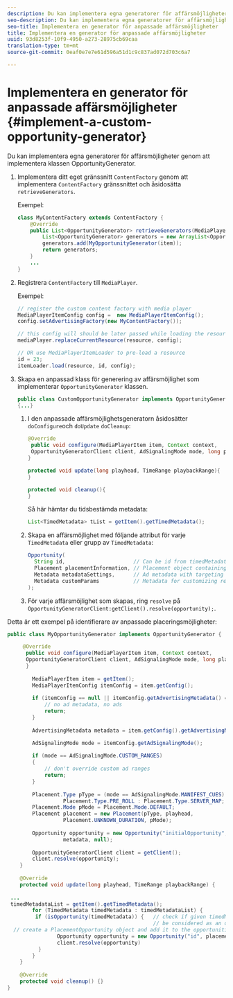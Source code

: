 ```yaml
---
description: Du kan implementera egna generatorer för affärsmöjligheter genom att implementera klassen OpportunityGenerator.
seo-description: Du kan implementera egna generatorer för affärsmöjligheter genom att implementera klassen OpportunityGenerator.
seo-title: Implementera en generator för anpassade affärsmöjligheter
title: Implementera en generator för anpassade affärsmöjligheter
uuid: 93d8253f-10f9-4950-a273-28975cb69caa
translation-type: tm+mt
source-git-commit: 0eaf0e7e7e61d596a51d1c9c837ad072d703c6a7

---
```



# Implementera en generator för anpassade affärsmöjligheter {#implement-a-custom-opportunity-generator}

Du kan implementera egna generatorer för affärsmöjligheter genom att implementera klassen OpportunityGenerator.

1. Implementera ditt eget gränssnitt `ContentFactory` genom att implementera `ContentFactory` gränssnittet och åsidosätta `retrieveGenerators`.

   Exempel:

   ```java
   class MyContentFactory extends ContentFactory { 
       @Override 
       public List<OpportunityGenerator> retrieveGenerators(MediaPlayerItem item) { 
           List<OpportunityGenerator> generators = new ArrayList<OpportunityGenerator>(); 
           generators.add(MyOpportunityGenerator(item)); 
           return generators; 
       } 
       ... 
   }
   ```

1. Registrera `ContentFactory` till `MediaPlayer`.

   Exempel:

   ```java
   // register the custom content factory with media player 
   MediaPlayerItemConfig config =  new MediaPlayerItemConfig(); 
   config.setAdvertisingFactory(new MyContentFactory()); 
   
   // this config will should be later passed while loading the resource 
   mediaPlayer.replaceCurrentResource(resource, config); 
   
   // OR use MediaPlayerItemLoader to pre-load a resource 
   id = 23; 
   itemLoader.load(resource, id, config);
   ```

1. Skapa en anpassad klass för generering av affärsmöjlighet som implementerar `OpportunityGenerator` klassen.

   ```java
   public class CustomOpportunityGenerator implements OpportunityGenerator  
   {...}
   ```

   1. I den anpassade affärsmöjlighetsgeneratorn åsidosätter `doConfigure`och `doUpdate` `doCleanup`:

      ```java
      @Override 
       public void configure(MediaPlayerItem item, Context context,  
       OpportunityGeneratorClient client, AdSignalingMode mode, long playhead, TimeRange playbackRange) { 
      } 
      
      protected void update(long playhead, TimeRange playbackRange){ 
      } 
      
      protected void cleanup(){ 
      }
      ```

      Så här hämtar du tidsbestämda metadata:

      ```java
      List<TimedMetadata> tList = getItem().getTimedMetadata(); 
      ```

   1. Skapa en affärsmöjlighet med följande attribut för varje `TimedMetadata` eller grupp av `TimedMetadata`:

      ```java
      Opportunity( 
        String id,                      // Can be id from timedMetadata  
        Placement placementInformation, // Placement object containing Type, time, duration 
        Metadata metadataSettings,      // Ad metadata with targeting params sent to the ad provider 
        Metadata customParams           // Metadata for customizing resolving and/or tracking process. 
      ); 
      ```

   1. För varje affärsmöjlighet som skapas, ring `resolve` på `OpportunityGeneratorClient:getClient().resolve(opportunity);`.

<!--<a id="example_7A46377EBE79458E87423EB95D0568D4"></a>-->

Detta är ett exempel på identifierare av anpassade placeringsmöjligheter:

```java
public class MyOpportunityGenerator implements OpportunityGenerator {

     @Override 
      public void configure(MediaPlayerItem item, Context context,  
      OpportunityGeneratorClient client, AdSignalingMode mode, long playhead, TimeRange playbackRange) { 
      } 
 
        MediaPlayerItem item = getItem(); 
        MediaPlayerItemConfig itemConfig = item.getConfig(); 
 
        if (itemConfig == null || itemConfig.getAdvertisingMetadata() == null) { 
            // no ad metadata, no ads 
            return; 
        } 
 
        AdvertisingMetadata metadata = item.getConfig().getAdvertisingMetadata();

        AdSignalingMode mode = itemConfig.getAdSignalingMode(); 
 
        if (mode == AdSignalingMode.CUSTOM_RANGES) 
        { 
            // don't override custom ad ranges 
            return; 
        } 
 
        Placement.Type pType = (mode == AdSignalingMode.MANIFEST_CUES) ?  
                  Placement.Type.PRE_ROLL : Placement.Type.SERVER_MAP; 
        Placement.Mode pMode = Placement.Mode.DEFAULT; 
        Placement placement = new Placement(pType, playhead,  
                  Placement.UNKNOWN_DURATION, pMode); 
 
        Opportunity opportunity = new Opportunity("initialOpportunity", placement,  
                  metadata, null); 
 
        OpportunityGeneratorClient client = getClient(); 
        client.resolve(opportunity); 
    } 
 
    @Override 
    protected void update(long playhead, TimeRange playbackRange) { 
 
 ... 
 timedMetadataList = getItem().getTimedMetadata(); 
        for (TimedMetadata timedMetadata : timedMetadataList) { 
         if (isOpportunity(timedMetadata)) {   // check if given timedMetadata should  
                                               // be considered as an opportunity 
  // create a PlacementOpportunity object and add it to the opportunities list 
                Opportunity opportunity = new Opportunity("id", placement, metadata, null); 
                client.resolve(opportunity) 
          } 
        } 
    } 
 
    @Override 
    protected void cleanup() {} 
}
```

